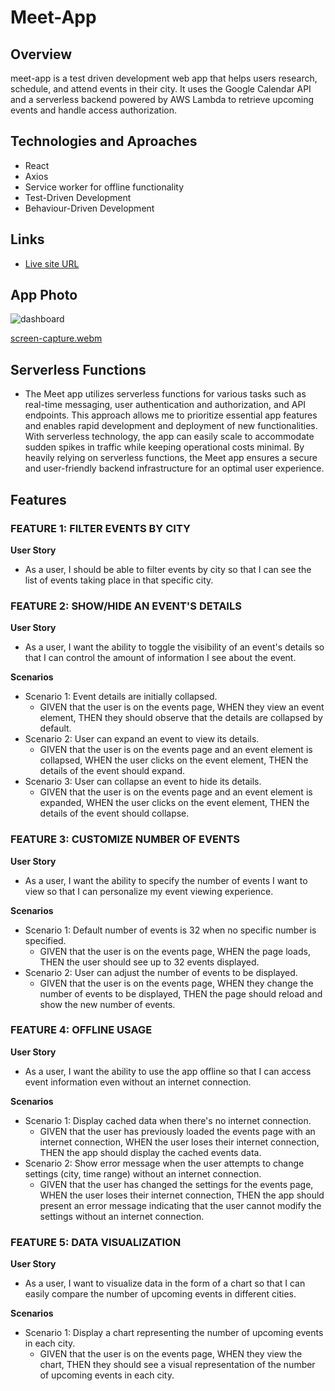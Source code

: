 # Meet-App

## Overview

meet-app is a test driven development web app that helps users research, schedule, and attend events in their city. It uses the Google Calendar API and a serverless backend powered by AWS Lambda to retrieve upcoming events and handle access authorization. 

## Technologies and Aproaches
  - React
  - Axios
  - Service worker for offline functionality
  - Test-Driven Development
  - Behaviour-Driven Development 

## Links

- [Live site URL](https://jacobcoch.github.io/Dev-Meetups/)

## App Photo

![dashboard](![homepage](https://github.com/JacobCoch/Dev-Meetups/assets/104926747/2a967583-59c0-459d-8c4d-d4c4a8a81d2c)
)

[screen-capture.webm](https://github.com/JacobCoch/Dev-Meetups/assets/104926747/72cff87d-db6f-4dd9-a9a0-c08f1216acd1)


## Serverless Functions

- The Meet app utilizes serverless functions for various tasks such as real-time messaging, user authentication and authorization, and API endpoints. This approach allows me to prioritize essential app features and enables rapid development and deployment of new functionalities. With serverless technology, the app can easily scale to accommodate sudden spikes in traffic while keeping operational costs minimal. By heavily relying on serverless functions, the Meet app ensures a secure and user-friendly backend infrastructure for an optimal user experience.


## Features

### FEATURE 1: FILTER EVENTS BY CITY
**User Story**
- As a user, I should be able to filter events by city so that I can see the list of events taking place in that specific city.

### FEATURE 2: SHOW/HIDE AN EVENT'S DETAILS
**User Story**
- As a user, I want the ability to toggle the visibility of an event's details so that I can control the amount of information I see about the event.

**Scenarios**
- Scenario 1: Event details are initially collapsed.
  - GIVEN that the user is on the events page, WHEN they view an event element, THEN they should observe that the details are collapsed by default.
- Scenario 2: User can expand an event to view its details.
  - GIVEN that the user is on the events page and an event element is collapsed, WHEN the user clicks on the event element, THEN the details of the event should expand.
- Scenario 3: User can collapse an event to hide its details.
  - GIVEN that the user is on the events page and an event element is expanded, WHEN the user clicks on the event element, THEN the details of the event should collapse.

### FEATURE 3: CUSTOMIZE NUMBER OF EVENTS
**User Story**
- As a user, I want the ability to specify the number of events I want to view so that I can personalize my event viewing experience.

**Scenarios**
- Scenario 1: Default number of events is 32 when no specific number is specified.
  - GIVEN that the user is on the events page, WHEN the page loads, THEN the user should see up to 32 events displayed.
- Scenario 2: User can adjust the number of events to be displayed.
  - GIVEN that the user is on the events page, WHEN they change the number of events to be displayed, THEN the page should reload and show the new number of events.

### FEATURE 4: OFFLINE USAGE
**User Story**
- As a user, I want the ability to use the app offline so that I can access event information even without an internet connection.

**Scenarios**
- Scenario 1: Display cached data when there's no internet connection.
  - GIVEN that the user has previously loaded the events page with an internet connection, WHEN the user loses their internet connection, THEN the app should display the cached events data.
- Scenario 2: Show error message when the user attempts to change settings (city, time range) without an internet connection.
  - GIVEN that the user has changed the settings for the events page, WHEN the user loses their internet connection, THEN the app should present an error message indicating that the user cannot modify the settings without an internet connection.

### FEATURE 5: DATA VISUALIZATION
**User Story**
- As a user, I want to visualize data in the form of a chart so that I can easily compare the number of upcoming events in different cities.

**Scenarios**
- Scenario 1: Display a chart representing the number of upcoming events in each city.
  - GIVEN that the user is on the events page, WHEN they view the chart, THEN they should see a visual representation of the number of upcoming events in each city.
